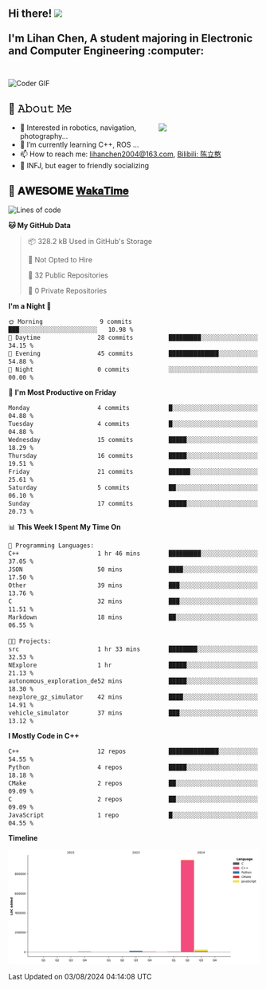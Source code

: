 <h2 align="left">
 <abc>
  <br>Hi there! <img src="https://user-images.githubusercontent.com/42378118/110234147-e3259600-7f4e-11eb-95be-0c4047144dea.gif" width="30"><br>
  <br> I'm Lihan Chen, A student majoring in Electronic and Computer Engineering :computer:<br>
  <br>
 </abc>
</h2>

<img align="center" src="https://media.giphy.com/media/SWoSkN6DxTszqIKEqv/giphy.gif" alt="Coder GIF" width="500">

## :book: 𝙰𝚋𝚘𝚞𝚝 𝙼𝚎

<img align="right" width="40%" src="https://github-readme-stats.vercel.app/api?username=LihanChen2004&show_icons=true&icon_color=CE1D2D&text_color=718096&bg_color=ffffff&hide_title=true" />

- 🌟 Interested in robotics, navigation, photography...
- 🌱 I’m currently learning C++, ROS ... 
- 📫 How to reach me: lihanchen2004@163.com, [Bilibili: 陈立憨](https://space.bilibili.com/170786212)
- 👯 INFJ, but eager to friendly socializing

## 📜 𝐀𝐖𝐄𝐒𝐎𝐌𝐄 [𝐖𝐚𝐤𝐚𝐓𝐢𝐦𝐞](https://github.com/anmol098/waka-readme-stats)

<!--START_SECTION:waka-->
![Lines of code](https://img.shields.io/badge/From%20Hello%20World%20I%27ve%20Written-979.6%20thousand%20lines%20of%20code-blue)

**🐱 My GitHub Data** 

> 📦 328.2 kB Used in GitHub's Storage 
 > 
> 🚫 Not Opted to Hire
 > 
> 📜 32 Public Repositories 
 > 
> 🔑 0 Private Repositories 
 > 
**I'm a Night 🦉** 

```text
🌞 Morning                9 commits           ███░░░░░░░░░░░░░░░░░░░░░░   10.98 % 
🌆 Daytime                28 commits          █████████░░░░░░░░░░░░░░░░   34.15 % 
🌃 Evening                45 commits          ██████████████░░░░░░░░░░░   54.88 % 
🌙 Night                  0 commits           ░░░░░░░░░░░░░░░░░░░░░░░░░   00.00 % 
```
📅 **I'm Most Productive on Friday** 

```text
Monday                   4 commits           █░░░░░░░░░░░░░░░░░░░░░░░░   04.88 % 
Tuesday                  4 commits           █░░░░░░░░░░░░░░░░░░░░░░░░   04.88 % 
Wednesday                15 commits          █████░░░░░░░░░░░░░░░░░░░░   18.29 % 
Thursday                 16 commits          █████░░░░░░░░░░░░░░░░░░░░   19.51 % 
Friday                   21 commits          ██████░░░░░░░░░░░░░░░░░░░   25.61 % 
Saturday                 5 commits           ██░░░░░░░░░░░░░░░░░░░░░░░   06.10 % 
Sunday                   17 commits          █████░░░░░░░░░░░░░░░░░░░░   20.73 % 
```


📊 **This Week I Spent My Time On** 

```text
💬 Programming Languages: 
C++                      1 hr 46 mins        █████████░░░░░░░░░░░░░░░░   37.05 % 
JSON                     50 mins             ████░░░░░░░░░░░░░░░░░░░░░   17.50 % 
Other                    39 mins             ███░░░░░░░░░░░░░░░░░░░░░░   13.76 % 
C                        32 mins             ███░░░░░░░░░░░░░░░░░░░░░░   11.51 % 
Markdown                 18 mins             ██░░░░░░░░░░░░░░░░░░░░░░░   06.55 % 

🐱‍💻 Projects: 
src                      1 hr 33 mins        ████████░░░░░░░░░░░░░░░░░   32.53 % 
NExplore                 1 hr                █████░░░░░░░░░░░░░░░░░░░░   21.13 % 
autonomous_exploration_de52 mins             █████░░░░░░░░░░░░░░░░░░░░   18.30 % 
nexplore_gz_simulator    42 mins             ████░░░░░░░░░░░░░░░░░░░░░   14.91 % 
vehicle_simulator        37 mins             ███░░░░░░░░░░░░░░░░░░░░░░   13.12 % 
```

**I Mostly Code in C++** 

```text
C++                      12 repos            ██████████████░░░░░░░░░░░   54.55 % 
Python                   4 repos             █████░░░░░░░░░░░░░░░░░░░░   18.18 % 
CMake                    2 repos             ██░░░░░░░░░░░░░░░░░░░░░░░   09.09 % 
C                        2 repos             ██░░░░░░░░░░░░░░░░░░░░░░░   09.09 % 
JavaScript               1 repo              █░░░░░░░░░░░░░░░░░░░░░░░░   04.55 % 
```



**Timeline**

![Lines of Code chart](https://raw.githubusercontent.com/LihanChen2004/LihanChen2004/main/assets/bar_graph.png)


 Last Updated on 03/08/2024 04:14:08 UTC
<!--END_SECTION:waka-->

<!--
**LihanChen2004/LihanChen2004** is a ✨ _special_ ✨ repository because its `README.md` (this file) appears on your GitHub profile.

Here are some ideas to get you started:

- 🔭 I’m currently working on ...
- 🌱 I’m currently learning ...
- 👯 I’m looking to collaborate on ...
- 🤔 I’m looking for help with ...
- 💬 Ask me about ...
- 📫 How to reach me: ...
- 😄 Pronouns: ...
- ⚡ Fun fact: ...
-->
